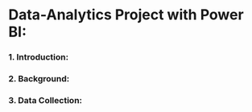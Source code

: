 # Data-Analytics Project with Power BI:
### 1. Introduction:
### 2. Background:
### 3. Data Collection:
